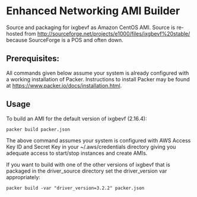 # Enhanced Networking AMI Builder
Source and packaging for ixgbevf as Amazon CentOS AMI. Source is re-hosted from 
http://sourceforge.net/projects/e1000/files/ixgbevf%20stable/ because SourceForge is a POS and often down.
 
## Prerequisites:
All commands given below assume your system is already configured with a working installation of Packer. Instructions to
install Packer may be found at https://www.packer.io/docs/installation.html.

## Usage
To build an AMI for the default version of ixgbevf (2.16.4):

```
packer build packer.json
```

The above command assumes your system is configured with AWS Access Key ID and Secret Key in your ~/.aws/credentials
directory giving you adequate access to start/stop instances and create AMIs.

If you want to build with one of the other versions of ixgbevf that is packaged in the driver_source directory set the
driver_version var appropriately:

```
packer build -var "driver_version=3.2.2" packer.json
```

